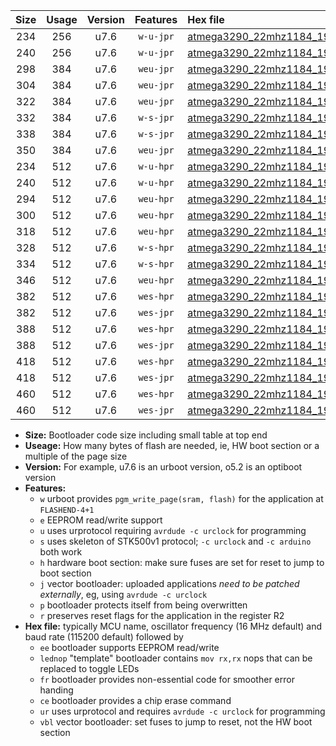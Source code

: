 |Size|Usage|Version|Features|Hex file|
|:-:|:-:|:-:|:-:|:--|
|234|256|u7.6|`w-u-jpr`|[atmega3290_22mhz1184_19200bps_ur_vbl.hex](https://raw.githubusercontent.com/stefanrueger/urboot/main/atmega3290_22mhz1184_19200bps_ur_vbl.hex)|
|240|256|u7.6|`w-u-jpr`|[atmega3290_22mhz1184_19200bps_lednop_ur_vbl.hex](https://raw.githubusercontent.com/stefanrueger/urboot/main/atmega3290_22mhz1184_19200bps_lednop_ur_vbl.hex)|
|298|384|u7.6|`weu-jpr`|[atmega3290_22mhz1184_19200bps_ee_ur_vbl.hex](https://raw.githubusercontent.com/stefanrueger/urboot/main/atmega3290_22mhz1184_19200bps_ee_ur_vbl.hex)|
|304|384|u7.6|`weu-jpr`|[atmega3290_22mhz1184_19200bps_ee_lednop_ur_vbl.hex](https://raw.githubusercontent.com/stefanrueger/urboot/main/atmega3290_22mhz1184_19200bps_ee_lednop_ur_vbl.hex)|
|322|384|u7.6|`weu-jpr`|[atmega3290_22mhz1184_19200bps_ee_lednop_fr_ur_vbl.hex](https://raw.githubusercontent.com/stefanrueger/urboot/main/atmega3290_22mhz1184_19200bps_ee_lednop_fr_ur_vbl.hex)|
|332|384|u7.6|`w-s-jpr`|[atmega3290_22mhz1184_19200bps_vbl.hex](https://raw.githubusercontent.com/stefanrueger/urboot/main/atmega3290_22mhz1184_19200bps_vbl.hex)|
|338|384|u7.6|`w-s-jpr`|[atmega3290_22mhz1184_19200bps_lednop_vbl.hex](https://raw.githubusercontent.com/stefanrueger/urboot/main/atmega3290_22mhz1184_19200bps_lednop_vbl.hex)|
|350|384|u7.6|`weu-jpr`|[atmega3290_22mhz1184_19200bps_ee_lednop_fr_ce_ur_vbl.hex](https://raw.githubusercontent.com/stefanrueger/urboot/main/atmega3290_22mhz1184_19200bps_ee_lednop_fr_ce_ur_vbl.hex)|
|234|512|u7.6|`w-u-hpr`|[atmega3290_22mhz1184_19200bps_ur.hex](https://raw.githubusercontent.com/stefanrueger/urboot/main/atmega3290_22mhz1184_19200bps_ur.hex)|
|240|512|u7.6|`w-u-hpr`|[atmega3290_22mhz1184_19200bps_lednop_ur.hex](https://raw.githubusercontent.com/stefanrueger/urboot/main/atmega3290_22mhz1184_19200bps_lednop_ur.hex)|
|294|512|u7.6|`weu-hpr`|[atmega3290_22mhz1184_19200bps_ee_ur.hex](https://raw.githubusercontent.com/stefanrueger/urboot/main/atmega3290_22mhz1184_19200bps_ee_ur.hex)|
|300|512|u7.6|`weu-hpr`|[atmega3290_22mhz1184_19200bps_ee_lednop_ur.hex](https://raw.githubusercontent.com/stefanrueger/urboot/main/atmega3290_22mhz1184_19200bps_ee_lednop_ur.hex)|
|318|512|u7.6|`weu-hpr`|[atmega3290_22mhz1184_19200bps_ee_lednop_fr_ur.hex](https://raw.githubusercontent.com/stefanrueger/urboot/main/atmega3290_22mhz1184_19200bps_ee_lednop_fr_ur.hex)|
|328|512|u7.6|`w-s-hpr`|[atmega3290_22mhz1184_19200bps.hex](https://raw.githubusercontent.com/stefanrueger/urboot/main/atmega3290_22mhz1184_19200bps.hex)|
|334|512|u7.6|`w-s-hpr`|[atmega3290_22mhz1184_19200bps_lednop.hex](https://raw.githubusercontent.com/stefanrueger/urboot/main/atmega3290_22mhz1184_19200bps_lednop.hex)|
|346|512|u7.6|`weu-hpr`|[atmega3290_22mhz1184_19200bps_ee_lednop_fr_ce_ur.hex](https://raw.githubusercontent.com/stefanrueger/urboot/main/atmega3290_22mhz1184_19200bps_ee_lednop_fr_ce_ur.hex)|
|382|512|u7.6|`wes-hpr`|[atmega3290_22mhz1184_19200bps_ee.hex](https://raw.githubusercontent.com/stefanrueger/urboot/main/atmega3290_22mhz1184_19200bps_ee.hex)|
|382|512|u7.6|`wes-jpr`|[atmega3290_22mhz1184_19200bps_ee_vbl.hex](https://raw.githubusercontent.com/stefanrueger/urboot/main/atmega3290_22mhz1184_19200bps_ee_vbl.hex)|
|388|512|u7.6|`wes-hpr`|[atmega3290_22mhz1184_19200bps_ee_lednop.hex](https://raw.githubusercontent.com/stefanrueger/urboot/main/atmega3290_22mhz1184_19200bps_ee_lednop.hex)|
|388|512|u7.6|`wes-jpr`|[atmega3290_22mhz1184_19200bps_ee_lednop_vbl.hex](https://raw.githubusercontent.com/stefanrueger/urboot/main/atmega3290_22mhz1184_19200bps_ee_lednop_vbl.hex)|
|418|512|u7.6|`wes-hpr`|[atmega3290_22mhz1184_19200bps_ee_lednop_fr.hex](https://raw.githubusercontent.com/stefanrueger/urboot/main/atmega3290_22mhz1184_19200bps_ee_lednop_fr.hex)|
|418|512|u7.6|`wes-jpr`|[atmega3290_22mhz1184_19200bps_ee_lednop_fr_vbl.hex](https://raw.githubusercontent.com/stefanrueger/urboot/main/atmega3290_22mhz1184_19200bps_ee_lednop_fr_vbl.hex)|
|460|512|u7.6|`wes-hpr`|[atmega3290_22mhz1184_19200bps_ee_lednop_fr_ce.hex](https://raw.githubusercontent.com/stefanrueger/urboot/main/atmega3290_22mhz1184_19200bps_ee_lednop_fr_ce.hex)|
|460|512|u7.6|`wes-jpr`|[atmega3290_22mhz1184_19200bps_ee_lednop_fr_ce_vbl.hex](https://raw.githubusercontent.com/stefanrueger/urboot/main/atmega3290_22mhz1184_19200bps_ee_lednop_fr_ce_vbl.hex)|

- **Size:** Bootloader code size including small table at top end
- **Useage:** How many bytes of flash are needed, ie, HW boot section or a multiple of the page size
- **Version:** For example, u7.6 is an urboot version, o5.2 is an optiboot version
- **Features:**
  + `w` urboot provides `pgm_write_page(sram, flash)` for the application at `FLASHEND-4+1`
  + `e` EEPROM read/write support
  + `u` uses urprotocol requiring `avrdude -c urclock` for programming
  + `s` uses skeleton of STK500v1 protocol; `-c urclock` and `-c arduino` both work
  + `h` hardware boot section: make sure fuses are set for reset to jump to boot section
  + `j` vector bootloader: uploaded applications *need to be patched externally*, eg, using `avrdude -c urclock`
  + `p` bootloader protects itself from being overwritten
  + `r` preserves reset flags for the application in the register R2
- **Hex file:** typically MCU name, oscillator frequency (16 MHz default) and baud rate (115200 default) followed by
  + `ee` bootloader supports EEPROM read/write
  + `lednop` "template" bootloader contains `mov rx,rx` nops that can be replaced to toggle LEDs
  + `fr` bootloader provides non-essential code for smoother error handing
  + `ce` bootloader provides a chip erase command
  + `ur` uses urprotocol and requires `avrdude -c urclock` for programming
  + `vbl` vector bootloader: set fuses to jump to reset, not the HW boot section
